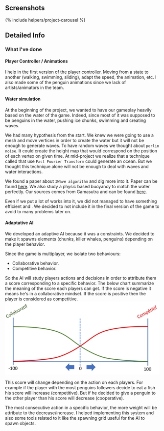 <!---
Grégoire Boiron <gregoire.boiron@gmail.com>
Copyright (c) 2018-2019 Grégoire Boiron  All Rights Reserved.
--->

Screenshots
--------------------
{% include helpers/project-carousel %}

Detailed Info
--------------------

### What I've done

#### Player Controller / Animations
I help in the first version of the player controller. 
Moving from a state to another (walking, swimming, sliding), adapt the speed, the animation, etc.
I also made some of the penguin animations since we lack of artists/animators in the team.

#### Water simulation
At the beginning of the project, we wanted to have our gameplay heavily based on the water of the game.
Indeed, since most of it was supposed to be penguins in the water, pushing ice chunks, swimming and creating waves.

We had many hypothesis from the start. 
We knew we were going to use a mesh and move vertices in order to create the water but it will not be enough to generate waves.
To have random waves we thought about `perlin noise`. 
It could create the height map that would correspond on the position of each vertex on given time.
At mid-project we realize that a technique called that use `Fast Fourier Transform` could generate an ocean.
But we thought this technique alone will not be enough to deal with waves and water interactions.

We found a paper about `IWave algorithm` and dig more into it. Paper can be found [here](http://jerrytessendorf.blogspot.com/2011/10/interactive-water-surfaces-jerry.html).
We also study a physic based buoyancy to match the water perfectly. 
Our sources comes from Gamasutra and can be found [here](https://www.gamasutra.com/view/news/237528/Water_interaction_model_for_boats_in_video_games.php).


Even if we put a lot of works into it, we did not managed to have something efficient and .
We decided to not include it in the final version of the game to avoid to many problems later on.

#### Adaptative AI
We developed an adaptive AI because it was a constraints.
We decided to make it spawns elements (chunks, killer whales, penguins) depending on the player behavior.

Since the game is multiplayer, we isolate two behaviours:
 - Collaborative behavior.
 - Competitive behavior.
 
So the AI will study players actions and decisions in order to attribute them a score corresponding to a specific behavior. 
The below chart summarize the meaning of the score each players can get. 
If the score is negative it means he's in a collaborative mindset. If the score is positive then the player is considered as competitive.
![player behavior](/assets/project-images/penguin-panic/adaptativeAi.png)

This score will change depending on the action on each players. 
For example if the player with the most penguins followers decide to eat a fish his score will increase (competitive). 
But if he decided to give a penguin to the other player than his score will decrease (cooperative).

The most consecutive action in a specific behavior, the more weight will be attribute to the decrease/increase.
I helped implementing this system and also some tools related to it like the spawning grid useful for the AI to spawn objects. 


